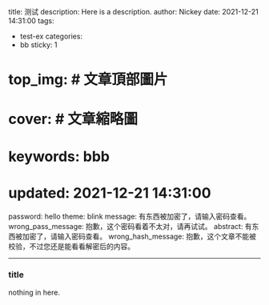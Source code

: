 title: 测试
description: Here is a description.
author: Nickey
date: 2021-12-21 14:31:00
tags:
  - test-ex
categories:
  - bb
sticky: 1
# top_img: # 文章頂部圖片
# cover: # 文章縮略圖
# keywords: bbb
# updated: 2021-12-21 14:31:00
password: hello
theme: blink
message: 有东西被加密了，请输入密码查看。
wrong_pass_message: 抱歉，这个密码看着不太对，请再试试。
abstract: 有东西被加密了，请输入密码查看。
wrong_hash_message: 抱歉，这个文章不能被校验，不过您还是能看看解密后的内容。

---
### title
nothing in here.